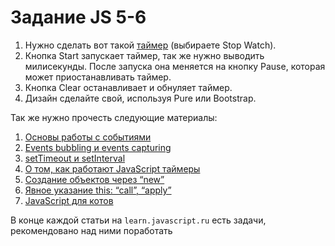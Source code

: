 ﻿# Задание JS 5-6

1. Нужно сделать вот такой [таймер](http://www.online-stopwatch.com/full-screen-stopwatch/) (выбираете Stop Watch).
  1. Кнопка Start запускает таймер, так же нужно выводить милисекунды. После запуска она меняется на кнопку Pause, которая может приостанавливать таймер.
  2. Кнопка Clear останавливает и обнуляет таймер.
  3. Дизайн сделайте свой, используя Pure или Bootstrap.


Так же нужно прочесть следующие материалы:

1. [Основы работы с событиями](https://learn.javascript.ru/events-and-interfaces)
2. [Events bubbling и events capturing](http://habrahabr.ru/post/126471/)
3. [setTimeout и setInterval](https://learn.javascript.ru/settimeout-setinterval)
4. [О том, как работают JavaScript таймеры](http://habrahabr.ru/post/138062/)
5. [Создание объектов через “new”](https://learn.javascript.ru/constructor-new)
6. [Явное указание this: “call”, “apply”](https://learn.javascript.ru/call-apply)
7. [JavaScript для котов](http://vova.io/blog/javascript-for-cats/)

В конце каждой статьи на `learn.javascript.ru` есть задачи, рекомендовано над ними поработать
